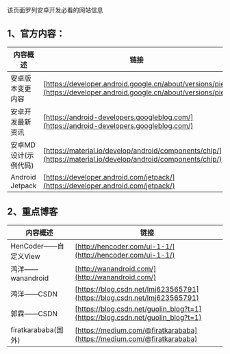 该页面罗列安卓开发必看的网站信息


## 1、官方内容：

内容概述 | 链接
--|--
安卓版本变更内容|[https://developer.android.google.cn/about/versions/pie/](https://developer.android.google.cn/about/versions/pie/)
安卓开发最新资讯|[https://android-developers.googleblog.com/](https://android-developers.googleblog.com/)
安卓MD设计(示例代码)|[https://material.io/develop/android/components/chip/](https://material.io/develop/android/components/chip/)
Android Jetpack|[https://developer.android.com/jetpack/](https://developer.android.com/jetpack/)


## 2、重点博客

内容概述|链接
--|--
HenCoder——自定义View|[http://hencoder.com/ui-1-1/](http://hencoder.com/ui-1-1/)
鸿洋——wanandroid|[http://wanandroid.com/](http://wanandroid.com/)
鸿洋——CSDN|[https://blog.csdn.net/lmj623565791](https://blog.csdn.net/lmj623565791)
郭霖——CSDN|[https://blog.csdn.net/guolin_blog?t=1](https://blog.csdn.net/guolin_blog?t=1)
firatkarababa(国外)|[https://medium.com/@firatkarababa](https://medium.com/@firatkarababa)

